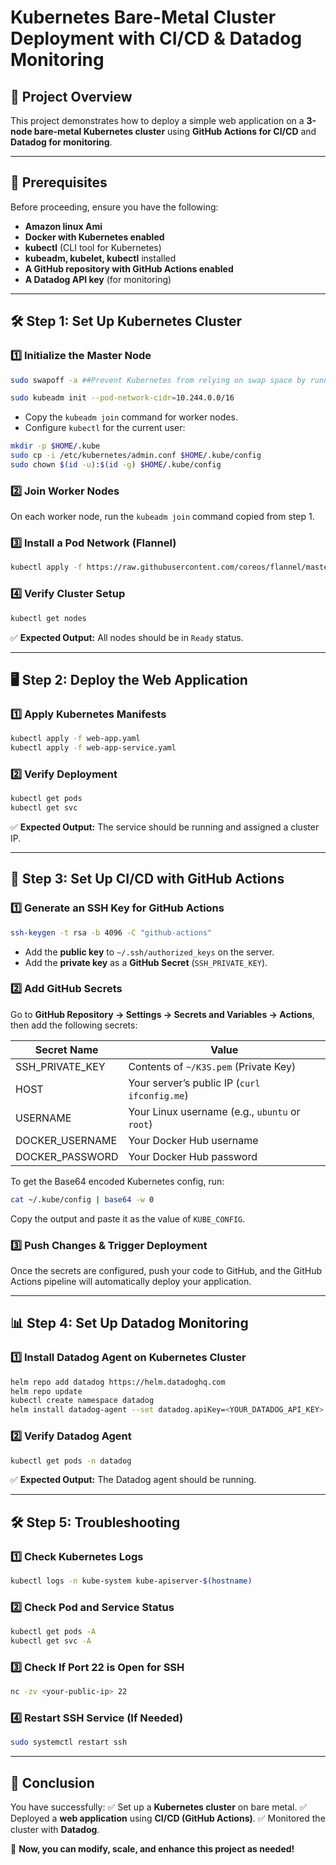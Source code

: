 # **Kubernetes Bare-Metal Cluster Deployment with CI/CD & Datadog Monitoring**

## **🚀 Project Overview**

This project demonstrates how to deploy a simple web application on a **3-node bare-metal Kubernetes cluster** using **GitHub Actions for CI/CD** and **Datadog for monitoring**.

---

## **📌 Prerequisites**

Before proceeding, ensure you have the following:

- **Amazon linux Ami**
- **Docker with Kubernetes enabled**
- **kubectl** (CLI tool for Kubernetes)
- **kubeadm, kubelet, kubectl** installed
- **A GitHub repository with GitHub Actions enabled**
- **A Datadog API key** (for monitoring)

---

## **🛠️ Step 1: Set Up Kubernetes Cluster**

### **1️⃣ Initialize the Master Node**

```bash
sudo swapoff -a ##Prevent Kubernetes from relying on swap space by running

sudo kubeadm init --pod-network-cidr=10.244.0.0/16
```

- Copy the `kubeadm join` command for worker nodes.
- Configure `kubectl` for the current user:

```bash
mkdir -p $HOME/.kube
sudo cp -i /etc/kubernetes/admin.conf $HOME/.kube/config
sudo chown $(id -u):$(id -g) $HOME/.kube/config
```

### **2️⃣ Join Worker Nodes**

On each worker node, run the `kubeadm join` command copied from step 1.

### **3️⃣ Install a Pod Network (Flannel)**

```bash
kubectl apply -f https://raw.githubusercontent.com/coreos/flannel/master/Documentation/kube-flannel.yml
```

### **4️⃣ Verify Cluster Setup**

```bash
kubectl get nodes
```

✅ **Expected Output:** All nodes should be in `Ready` status.

---

## **🖥️ Step 2: Deploy the Web Application**

### **1️⃣ Apply Kubernetes Manifests**

```bash
kubectl apply -f web-app.yaml
kubectl apply -f web-app-service.yaml
```

### **2️⃣ Verify Deployment**

```bash
kubectl get pods
kubectl get svc
```

✅ **Expected Output:** The service should be running and assigned a cluster IP.

---

## **🔄 Step 3: Set Up CI/CD with GitHub Actions**

### **1️⃣ Generate an SSH Key for GitHub Actions**

```bash
ssh-keygen -t rsa -b 4096 -C "github-actions"
```

- Add the **public key** to `~/.ssh/authorized_keys` on the server.
- Add the **private key** as a **GitHub Secret** (`SSH_PRIVATE_KEY`).

### **2️⃣ Add GitHub Secrets**

Go to **GitHub Repository → Settings → Secrets and Variables → Actions**, then add the following secrets:

| Secret Name      | Value |
|-----------------|---------------------------|
| SSH_PRIVATE_KEY | Contents of `~/K3S.pem` (Private Key) |
| HOST           | Your server’s public IP (`curl ifconfig.me`) |
| USERNAME       | Your Linux username (e.g., `ubuntu` or `root`) |
| DOCKER_USERNAME | Your Docker Hub username |
| DOCKER_PASSWORD | Your Docker Hub password |

To get the Base64 encoded Kubernetes config, run:

```bash
cat ~/.kube/config | base64 -w 0
```

Copy the output and paste it as the value of `KUBE_CONFIG`.

### **3️⃣ Push Changes & Trigger Deployment**

Once the secrets are configured, push your code to GitHub, and the GitHub Actions pipeline will automatically deploy your application.

---

## **📊 Step 4: Set Up Datadog Monitoring**

### **1️⃣ Install Datadog Agent on Kubernetes Cluster**

```bash
helm repo add datadog https://helm.datadoghq.com
helm repo update
kubectl create namespace datadog
helm install datadog-agent --set datadog.apiKey=<YOUR_DATADOG_API_KEY> --namespace datadog datadog/datadog
```

### **2️⃣ Verify Datadog Agent**

```bash
kubectl get pods -n datadog
```

✅ **Expected Output:** The Datadog agent should be running.

---

## **🛠️ Step 5: Troubleshooting**

### **1️⃣ Check Kubernetes Logs**

```bash
kubectl logs -n kube-system kube-apiserver-$(hostname)
```

### **2️⃣ Check Pod and Service Status**

```bash
kubectl get pods -A
kubectl get svc -A
```

### **3️⃣ Check If Port 22 is Open for SSH**

```bash
nc -zv <your-public-ip> 22
```

### **4️⃣ Restart SSH Service (If Needed)**

```bash
sudo systemctl restart ssh
```

---

## **🎯 Conclusion**

You have successfully:
✅ Set up a **Kubernetes cluster** on bare metal.
✅ Deployed a **web application** using **CI/CD (GitHub Actions)**.
✅ Monitored the cluster with **Datadog**.

🚀 **Now, you can modify, scale, and enhance this project as needed!**

